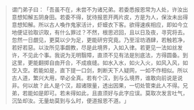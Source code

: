 
> 谓门弟子曰：​「吾虽不在，未尝不为诸兄弟。若委悉报恩常为人处，许汝出意想知解五阴身田。若委不得，犹待报恩开两片皮，方是为人，保汝未出得意想知解。所以古人喚作鬼家活计，虾蟆衣下客。欲得速疾相应，即如今立地便证验取识取，有什么罪过？不然，根思迟回，且以日及夜，寻究将去。忽然一日覷见，更莫以少为足，更能研穷究竟。乃至淫坊酒肆，若触若净，若好若惡。以汝所见事觑教，尽是此境界，入如入律。若更见一法如丝发许，不见此个事。我说为无明翳障，直须不见有法是別底法，方得圆备。到这里，更能翻掷自由开合，不成痕缝。如水入水，如火入火，如风入风，如空入空。若能如是，直下提一口剑，刺断天下人疑网，一如不作相似。所以古人道，繁兴大用，举必全真。若有个汉，到与么境界，谁敢向前说是说非。何以故？此人是个汉，超诸限量，透出因果，一切处管束此人不得。兄弟，若能如是即可。若未得如此，且直须好与此字应误。莫取次发言吐气，沉坠却汝。无量劫莫到与么时，便道报恩不道。​」
